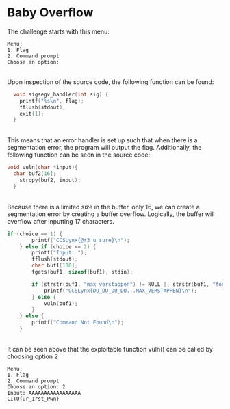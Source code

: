 # Baby Overflow
The challenge starts with this menu:
<br>
```
Menu:
1. Flag
2. Command prompt
Choose an option:
```
<br>
Upon inspection of the source code, the following function can be found:
<br>

```c
  void sigsegv_handler(int sig) {
    printf("%s\n", flag);
    fflush(stdout);
    exit(1);
  }
```
<br>
This means that an error handler is set up such that when there is a segmentation error, the program will output the flag.
Additionally, the following function can be seen in the source code:
<br>

  ```c
  void vuln(char *input){
    char buf2[16];
      strcpy(buf2, input);
    }
  ```
<br>
Because there is a limited size in the buffer, only 16, we can create a segmentation error by creating a buffer overflow. Logically, the buffer will overflow after inputting 17 characters.

```c
if (choice == 1) {
        printf("CCSLynx{@r3_u_sure}\n");
    } else if (choice == 2) {
        printf("Input: ");
        fflush(stdout);
        char buf1[100];
        fgets(buf1, sizeof(buf1), stdin);

        if (strstr(buf1, "max verstappen") != NULL || strstr(buf1, "formula 1") != NULL) {
            printf("CCSLynx{DU_DU_DU_DU...MAX_VERSTAPPEN}\n");
        } else {
            vuln(buf1);
        }
    } else {
        printf("Command Not Found\n");
    }
```
<br>
It can be seen above that the exploitable function vuln() can be called by choosing option 2
<br>

    Menu:
    1. Flag
    2. Command prompt
    Choose an option: 2
    Input: AAAAAAAAAAAAAAAAA
    CITU{ur_1rst_Pwn}


<br>
